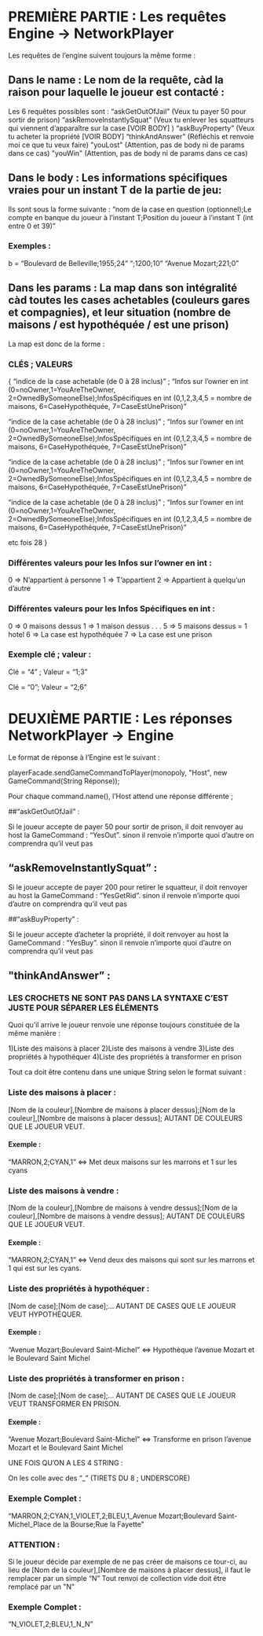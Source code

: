 # PREMIÈRE PARTIE : Les requêtes Engine -> NetworkPlayer

Les requêtes de l’engine suivent toujours la même forme : 

## Dans le name : Le nom de la requête, càd la raison pour laquelle le joueur est contacté : 
Les 6 requêtes possibles sont : 
“askGetOutOfJail” (Veux tu payer 50 pour sortir de prison)
“askRemoveInstantlySquat” (Veux tu enlever les squatteurs qui viennent d’apparaître sur la case [VOIR BODY] )
“askBuyProperty” (Veux tu acheter la propriété [VOIR BODY]
“thinkAndAnswer” (Réfléchis et renvoie moi ce que tu veux faire) 
"youLost" (Attention, pas de body ni de params dans ce cas)
"youWin" (Attention, pas de body ni de params dans ce cas)


## Dans le body : Les informations spécifiques vraies pour un instant T de la partie de jeu: 
Ils sont sous la forme suivante : 
“nom de la case en question (optionnel);Le compte en banque du joueur à l’instant T;Position du joueur à l’instant T (int entre 0 et 39)” 

### Exemples : 
b = “Boulevard de Belleville;1955;24” 
“;1200;10”
“Avenue Mozart;221;0”


## Dans les params : La map dans son intégralité càd toutes les cases achetables (couleurs gares et compagnies), et leur situation (nombre de maisons / est hypothéquée / est une prison)
La map est donc de la forme : 


### CLÉS ; VALEURS
{ “indice de la case achetable (de 0 à 28 inclus)” ; “Infos sur l’owner en int (0=noOwner,1=YouAreTheOwner, 2=OwnedBySomeoneElse);InfosSpécifiques en int (0,1,2,3,4,5 = nombre de maisons, 6=CaseHypothéquée, 7=CaseEstUnePrison)”

“indice de la case achetable (de 0 à 28 inclus)” ; “Infos sur l’owner en int (0=noOwner,1=YouAreTheOwner, 2=OwnedBySomeoneElse);InfosSpécifiques en int (0,1,2,3,4,5 = nombre de maisons, 6=CaseHypothéquée, 7=CaseEstUnePrison)”

“indice de la case achetable (de 0 à 28 inclus)” ; “Infos sur l’owner en int (0=noOwner,1=YouAreTheOwner, 2=OwnedBySomeoneElse);InfosSpécifiques en int (0,1,2,3,4,5 = nombre de maisons, 6=CaseHypothéquée, 7=CaseEstUnePrison)”

“indice de la case achetable (de 0 à 28 inclus)” ; “Infos sur l’owner en int (0=noOwner,1=YouAreTheOwner, 2=OwnedBySomeoneElse);InfosSpécifiques en int (0,1,2,3,4,5 = nombre de maisons, 6=CaseHypothéquée, 7=CaseEstUnePrison)”

etc fois 28
}


### Différentes valeurs pour les Infos sur l’owner en int : 
0 => N’appartient à personne
1 => T’appartient
2 => Appartient à quelqu’un d’autre

### Différentes valeurs pour les Infos Spécifiques en int : 
0 => 0 maisons dessus
1 => 1 maison dessus
.
.
.
5 => 5 maisons dessus = 1 hotel
6 => La case est hypothéquée 
7 => La case est une prison 

### Exemple clé ; valeur : 

Clé = “4” ; 
Valeur = 
“1;3”

Clé = “0”;
Valeur = 
“2;6”


# DEUXIÈME PARTIE : Les réponses NetworkPlayer -> Engine

Le format de réponse à l’Engine est le suivant : 

playerFacade.sendGameCommandToPlayer(monopoly, "Host", new GameCommand(String Réponse));

Pour chaque command.name(), l’Host attend une réponse différente ;

##“askGetOutOfJail” : 

Si le joueur accepte de payer 50 pour sortir de prison, il doit renvoyer au host la GameCommand : “YesOut”. sinon il renvoie n’importe quoi d’autre on comprendra qu’il veut pas 


## “askRemoveInstantlySquat” : 

Si le joueur accepte de payer 200 pour retirer le squatteur, il doit renvoyer au host la GameCommand : “YesGetRid”. sinon il renvoie n’importe quoi d’autre on comprendra qu’il veut pas 

##“askBuyProperty” : 

Si le joueur accepte d’acheter la propriété, il doit renvoyer au host la GameCommand : “YesBuy”. sinon il renvoie n’importe quoi d’autre on comprendra qu’il veut pas 


## "thinkAndAnswer” : 

### LES CROCHETS NE SONT PAS DANS LA SYNTAXE C’EST JUSTE POUR SÉPARER LES ÉLÉMENTS

Quoi qu’il arrive le joueur renvoie une réponse toujours constituée de la même manière : 

1)Liste des maisons à placer
2)Liste des maisons à vendre
3)Liste des propriétés à hypothéquer
4)Liste des propriétés à transformer en prison 


Tout ca doit être contenu dans une unique String selon le format suivant : 

### Liste des maisons à placer : 

[Nom de la couleur],[Nombre de maisons à placer dessus];[Nom de la couleur],[Nombre de maisons à placer dessus]; AUTANT DE COULEURS QUE LE JOUEUR VEUT.

#### Exemple : 

“MARRON,2;CYAN,1” ⇔ Met deux maisons sur les marrons et 1 sur les cyans




### Liste des maisons à vendre : 

[Nom de la couleur],[Nombre de maisons à vendre dessus];[Nom de la couleur],[Nombre de maisons à vendre dessus]; AUTANT DE COULEURS QUE LE JOUEUR VEUT.
 
#### Exemple : 

“MARRON,2;CYAN,1” ⇔ Vend deux des maisons qui sont sur les marrons et 1 qui est sur les cyans.



### Liste des propriétés à hypothéquer : 

[Nom de case];[Nom de case];... AUTANT DE CASES QUE LE JOUEUR VEUT HYPOTHÉQUER.

#### Exemple : 

“Avenue Mozart;Boulevard Saint-Michel” ⇔ Hypothèque l’avenue Mozart et le Boulevard Saint Michel


### Liste des propriétés à transformer en prison :

[Nom de case];[Nom de case];... AUTANT DE CASES QUE LE JOUEUR VEUT TRANSFORMER EN PRISON.

#### Exemple : 

“Avenue Mozart;Boulevard Saint-Michel” ⇔ Transforme en prison l’avenue Mozart et le Boulevard Saint Michel


UNE FOIS QU’ON A LES 4 STRING : 

On les colle avec des “_” (TIRETS DU 8 ; UNDERSCORE)

### Exemple Complet : 

“MARRON,2;CYAN,1_VIOLET,2;BLEU,1_Avenue Mozart;Boulevard Saint-Michel_Place de la Bourse;Rue la Fayette”

### ATTENTION : 

Si le joueur décide par exemple de ne pas créer de maisons ce tour-ci, au lieu de [Nom de la couleur],[Nombre de maisons à placer dessus], il faut le remplacer par un simple “N” 
Tout renvoi de collection vide doit être remplacé par un "N"

### Exemple Complet : 

“N_VIOLET,2;BLEU,1_N_N”
